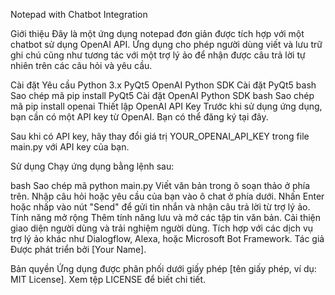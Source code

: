 Notepad with Chatbot Integration

Giới thiệu
Đây là một ứng dụng notepad đơn giản được tích hợp với một chatbot sử dụng OpenAI API. Ứng dụng cho phép người dùng viết và lưu trữ ghi chú cũng như tương tác với một trợ lý ảo để nhận được câu trả lời tự nhiên trên các câu hỏi và yêu cầu.

Cài đặt
Yêu cầu
Python 3.x
PyQt5
OpenAI Python SDK
Cài đặt PyQt5
bash
Sao chép mã
pip install PyQt5
Cài đặt OpenAI Python SDK
bash
Sao chép mã
pip install openai
Thiết lập OpenAI API Key
Trước khi sử dụng ứng dụng, bạn cần có một API key từ OpenAI. Bạn có thể đăng ký tại đây.

Sau khi có API key, hãy thay đổi giá trị YOUR_OPENAI_API_KEY trong file main.py với API key của bạn.

Sử dụng
Chạy ứng dụng bằng lệnh sau:

bash
Sao chép mã
python main.py
Viết văn bản trong ô soạn thảo ở phía trên.
Nhập câu hỏi hoặc yêu cầu của bạn vào ô chat ở phía dưới.
Nhấn Enter hoặc nhấp vào nút "Send" để gửi tin nhắn và nhận câu trả lời từ trợ lý ảo.
Tính năng mở rộng
Thêm tính năng lưu và mở các tập tin văn bản.
Cải thiện giao diện người dùng và trải nghiệm người dùng.
Tích hợp với các dịch vụ trợ lý ảo khác như Dialogflow, Alexa, hoặc Microsoft Bot Framework.
Tác giả
Được phát triển bởi [Your Name].

Bản quyền
Ứng dụng được phân phối dưới giấy phép [tên giấy phép, ví dụ: MIT License]. Xem tệp LICENSE để biết chi tiết.
